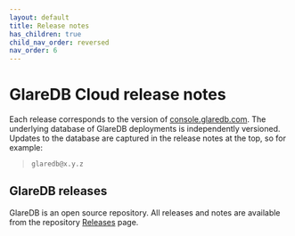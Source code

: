 ```yaml
---
layout: default
title: Release notes
has_children: true
child_nav_order: reversed
nav_order: 6
---
```


# GlareDB Cloud release notes

Each release corresponds to the version of [console.glaredb.com]. The underlying
database of GlareDB deployments is independently versioned. Updates to the
database are captured in the release notes at the top, so for example:

> `glaredb@x.y.z`

## GlareDB releases

GlareDB is an open source repository. All releases and notes are available from
the repository [Releases] page.

[console.glaredb.com]: https://console.glaredb.com
[Releases]: https://github.com/GlareDB/glaredb/releases
